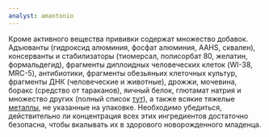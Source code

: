 ```yaml
---
analyst: amantonio
---
```


Кроме активного вещества прививки содержат множество добавок. Адъюванты (гидроксид алюминия, фосфат алюминия, AAHS, сквален), консерванты и стабилизаторы (тиомерсал, полисорбат 80, желатин, формальдегид), фрагменты диплоидных человеческих клеток (WI-38, MRC-5), антибиотики, фрагменты обезьяньих клеточных культур, фрагменты ДНК (человеческие и животные), дрожжи, мочевина, боракс (средство от тараканов), яичный белок, глютамат натрия и множество других (полный список [тут](https://www.cdc.gov/vaccines/pubs/pinkbook/downloads/appendices/B/excipient-table-2.pdf)), а также всякие тяжелые [металлы](http://medcraveonline.com/IJVV/IJVV-04-00072.php), не указанные на упаковке. Необходимо убедиться, действительно ли концентрация всех этих ингредиентов достаточно безопасна, чтобы вкалывать их в здорового новорожденного младенца.
